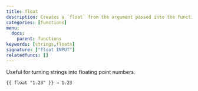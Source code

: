 ```yaml
---
title: float
description: Creates a `float` from the argument passed into the function.
categories: [functions]
menu:
  docs:
    parent: functions
keywords: [strings,floats]
signature: ["float INPUT"]
relatedfuncs: []
---
```


Useful for turning strings into floating point numbers.

```go-html-template
{{ float "1.23" }} → 1.23
```
